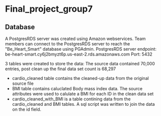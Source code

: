 # Final_project_group7

## Database
A PostgresRDS server was created using Amazon webservices. Team members can connect to the PostgresRDS server to reach the "Be_Heart_Smart" database using PGAdmin. 
PostgresRDS server endpoint: be-heart-smart.cy6j2bmyzt6p.us-east-2.rds.amazonaws.com
Port: 5432

3 tables were created to store the data:
The source data contained 70,000 entries, post clean up the final data set count is 68,297
- cardio_cleaned table contains the cleaned-up data from the original source file
- BMI table contains caluclated Body mass index data. The source attributes were used to calulate a BMI for each ID in the clean data set
- cardio_cleaned_with_BMI is a table contining data from the cardio_cleaned and BMI tables. A sql script was written to join the data on the id field.







